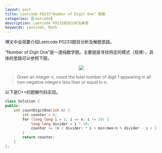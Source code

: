 ```yaml
---
layout: post
title: Leetcode P0233"Number of Digit One" 题解
categories: [Leetcode]
description: Leetcode P0232题目分析及解答
keywords: Leetcode, Math
---
```


博文中会简要介绍Leetcode P0233题目分析及解题思路。

“Number of Digit One”是一道纯数学题。主要就是寻找特定的模式（规律），具体的思路可以参照下图，

<div style="text-align: center;">
    <img src="https://github.com/SinestroEdmonce/SinestroEdmonce.github.io/raw/master/images/post/leetcode_p0238.png">
</div>

> Given an integer n, count the total number of digit 1 appearing in all non-negative integers less than or equal to n.


以下是C++的题解代码实现。
```cpp
class Solution {
public:
    int countDigitOne(int n) {
        int counter = 0;
        for (long long i = 1; i <= n; i *= 10) {
            long long divider = i * 10;
            counter += (n / divider) * i + min(max(n % divider - i + 1, 0LL), i);
        }
        return counter;
    }
};
```